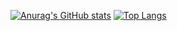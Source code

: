 [![Anurag's GitHub stats](https://github-readme-stats.vercel.app/api?username=TeddyGlass&include_all_commits=true&theme=graywhite)](https://github.com/anuraghazra/github-readme-stats)
[![Top Langs](https://github-readme-stats.vercel.app/api/top-langs/?username=TeddyGlass&layout=compact&theme=graywhite)](https://github.com/anuraghazra/github-readme-stats)
